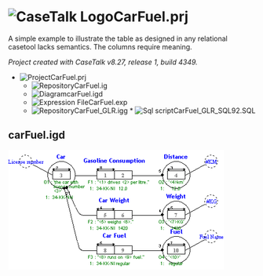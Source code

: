 # ![CaseTalk Logo](https://www.casetalk.com/images/icons/casetalk.png)CarFuel.prj
A simple example to illustrate the table as designed in any relational casetool lacks semantics. The columns require meaning.

*Project created with CaseTalk v8.27, release 1, build 4349.*

* ![Project](https://www.casetalk.com/images/icons/prj.png)CarFuel.prj
  *  ![Repository](https://www.casetalk.com/images/icons/ig.png)CarFuel.ig
    *  ![Diagram](https://www.casetalk.com/images/icons/igd.png)carFuel.igd
    *  ![Expression File](https://www.casetalk.com/images/icons/exp.png)CarFuel.exp
    *  ![Repository](https://www.casetalk.com/images/icons/igg.png)CarFuel_GLR.igg
      *  ![Sql script](https://www.casetalk.com/images/icons/txt.png)CarFuel_GLR_SQL92.SQL

## carFuel.igd
![Diagram carFuel.igd](carFuel.png)
